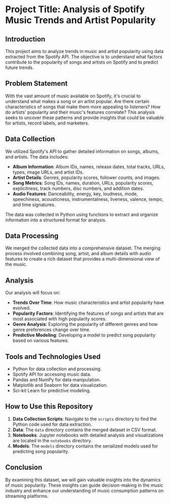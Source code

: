 # Project Title: Analysis of Spotify Music Trends and Artist Popularity

## Introduction
This project aims to analyze trends in music and artist popularity using data extracted from the Spotify API. The objective is to understand what factors contribute to the popularity of songs and artists on Spotify and to predict future trends.

## Problem Statement
With the vast amount of music available on Spotify, it's crucial to understand what makes a song or an artist popular. Are there certain characteristics of songs that make them more appealing to listeners? How do artists' popularity and their music's features correlate? This analysis seeks to uncover these patterns and provide insights that could be valuable for artists, record labels, and marketers.

## Data Collection
We utilized Spotify's API to gather detailed information on songs, albums, and artists. The data includes:

- **Album Information**: Album IDs, names, release dates, total tracks, URLs, types, image URLs, and artist IDs.
- **Artist Details**: Genres, popularity scores, follower counts, and images.
- **Song Metrics**: Song IDs, names, duration, URLs, popularity scores, explicitness, track numbers, disc numbers, and addition dates.
- **Audio Features**: Danceability, energy, key, loudness, mode, speechiness, acousticness, instrumentalness, liveness, valence, tempo, and time signatures.

The data was collected in Python using functions to extract and organize information into a structured format for analysis.

## Data Processing
We merged the collected data into a comprehensive dataset. The merging process involved combining song, artist, and album details with audio features to create a rich dataset that provides a multi-dimensional view of the music.

## Analysis
Our analysis will focus on:

- **Trends Over Time**: How music characteristics and artist popularity have evolved.
- **Popularity Factors**: Identifying the features of songs and artists that are most associated with high popularity scores.
- **Genre Analysis**: Exploring the popularity of different genres and how genre preferences change over time.
- **Predictive Modeling**: Developing a model to predict song popularity based on various features.

## Tools and Technologies Used
- Python for data collection and processing.
- Spotify API for accessing music data.
- Pandas and NumPy for data manipulation.
- Matplotlib and Seaborn for data visualization.
- Sci-kit Learn for predictive modeling.

## How to Use this Repository
1. **Data Collection Scripts**: Navigate to the `scripts` directory to find the Python code used for data extraction.
2. **Data**: The `data` directory contains the merged dataset in CSV format.
3. **Notebooks**: Jupyter notebooks with detailed analysis and visualizations are located in the `notebooks` directory.
4. **Models**: The `models` directory contains the serialized models used for predicting song popularity.

## Conclusion
By examining this dataset, we will gain valuable insights into the dynamics of music popularity. These insights can guide decision-making in the music industry and enhance our understanding of music consumption patterns on streaming platforms.
